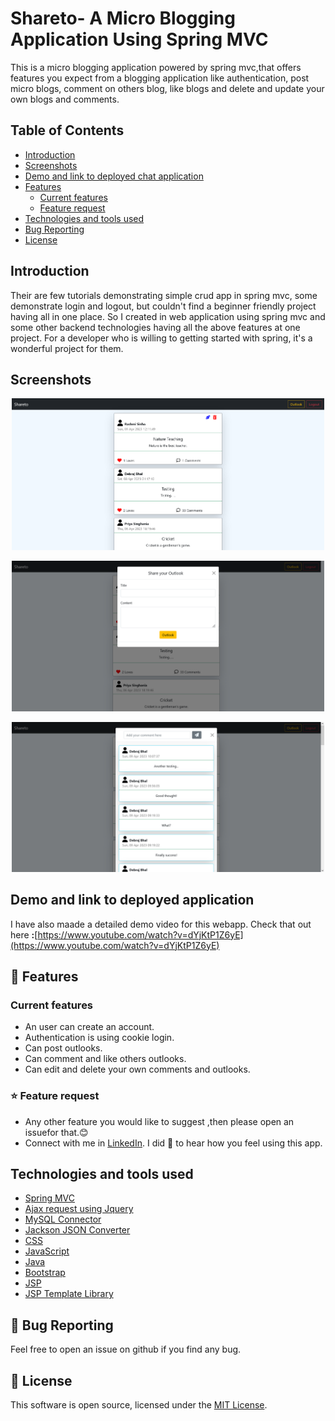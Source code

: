 # Shareto- A Micro Blogging Application Using Spring MVC


This is a micro blogging application powered by spring mvc,that offers features you expect from a blogging application like authentication, post micro blogs, comment on others blog, like blogs and delete and update your own blogs and comments.

## Table of Contents
* [Introduction]()
* [Screenshots]()
* [Demo and link to deployed chat application]()
* [Features]()
  * [Current features]()
  * [Feature request]()
* [Technologies and tools used]()
* [Bug Reporting]()
* [License]()


## Introduction
Their are few tutorials demonstrating simple crud app in spring mvc, some demonstrate login and logout, but couldn't find a beginner friendly project having all in one place. So I created in web application using spring mvc and some other backend technologies having all the above features at one project. For a developer who is willing to getting started with spring, it's a wonderful project for them.

## Screenshots
<p float="left" align="center">
  <img src="media/sc1.png" width="500" />
</p>
<p float="left" align="center">
  <img src="media/sc2.png" width="500" />
</p>
<p float="left" align="center">
  <img src="media/sc3.png" width="500" />
</p>


## Demo and link to deployed  application
I have also maade a detailed demo video for this webapp.
Check that out here <b>:</b>[https://www.youtube.com/watch?v=dYjKtP1Z6yE](https://www.youtube.com/watch?v=dYjKtP1Z6yE)

## 🚀 Features
### Current features
* An user can create an account.
* Authentication is using cookie login.
* Can post outlooks.
* Can comment and like others outlooks.
* Can edit and delete your own comments and outlooks.

### ⭐ Feature request

* Any other feature you would like to suggest ,then please open an issuefor that.😊
* Connect with me in [LinkedIn](www.linkedin.com/in/debraj-bhal). I did 💖 to hear how you feel using this app.
## Technologies and tools used
* [Spring MVC]()
* [Ajax request using Jquery]()
* [MySQL Connector]()
* [Jackson JSON Converter]()
* [CSS]()
* [JavaScript]()
* [Java]()
* [Bootstrap]()
* [JSP]()
* [JSP Template Library]()

## 🐛 Bug Reporting
Feel free to open an issue on github if you find any bug.
## 📜 License
This software is open source, licensed under the [MIT License](/LICENSE).